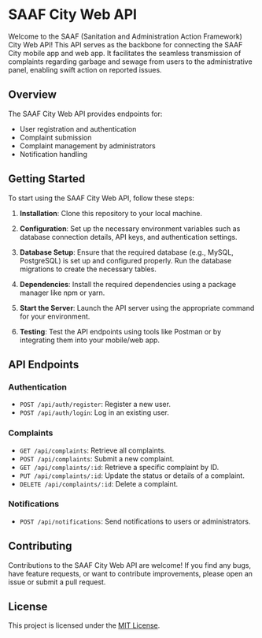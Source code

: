 

# SAAF City Web API

Welcome to the SAAF (Sanitation and Administration Action Framework) City Web API! This API serves as the backbone for connecting the SAAF City mobile app and web app. It facilitates the seamless transmission of complaints regarding garbage and sewage from users to the administrative panel, enabling swift action on reported issues.

## Overview

The SAAF City Web API provides endpoints for:

- User registration and authentication
- Complaint submission
- Complaint management by administrators
- Notification handling

## Getting Started

To start using the SAAF City Web API, follow these steps:

1. **Installation**: Clone this repository to your local machine.

2. **Configuration**: Set up the necessary environment variables such as database connection details, API keys, and authentication settings.

3. **Database Setup**: Ensure that the required database (e.g., MySQL, PostgreSQL) is set up and configured properly. Run the database migrations to create the necessary tables.

4. **Dependencies**: Install the required dependencies using a package manager like npm or yarn.

5. **Start the Server**: Launch the API server using the appropriate command for your environment.

6. **Testing**: Test the API endpoints using tools like Postman or by integrating them into your mobile/web app.

## API Endpoints

### Authentication

- `POST /api/auth/register`: Register a new user.
- `POST /api/auth/login`: Log in an existing user.

### Complaints

- `GET /api/complaints`: Retrieve all complaints.
- `POST /api/complaints`: Submit a new complaint.
- `GET /api/complaints/:id`: Retrieve a specific complaint by ID.
- `PUT /api/complaints/:id`: Update the status or details of a complaint.
- `DELETE /api/complaints/:id`: Delete a complaint.

### Notifications

- `POST /api/notifications`: Send notifications to users or administrators.

## Contributing

Contributions to the SAAF City Web API are welcome! If you find any bugs, have feature requests, or want to contribute improvements, please open an issue or submit a pull request.

## License

This project is licensed under the [MIT License](LICENSE).

